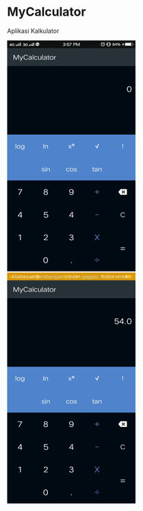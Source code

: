 # MyCalculator
Aplikasi Kalkulator 

<img src="1.jpg" height="540px" width="300px"/>
<img src="2.jpg" height="540px" width="300px"/>
